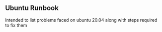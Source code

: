 ## Ubuntu Runbook
Intended to list problems faced on ubuntu 20.04 
along with steps required to fix them